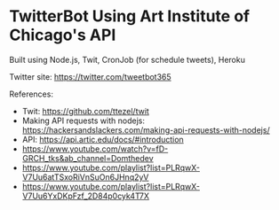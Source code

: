 # TwitterBot Using Art Institute of Chicago's API

Built using Node.js, Twit, CronJob (for schedule tweets), Heroku

Twitter site: https://twitter.com/tweetbot365

References:
- Twit: https://github.com/ttezel/twit
- Making API requests with nodejs: https://hackersandslackers.com/making-api-requests-with-nodejs/
- API: https://api.artic.edu/docs/#introduction
- https://www.youtube.com/watch?v=fD-GRCH_tks&ab_channel=Domthedev
- https://www.youtube.com/playlist?list=PLRqwX-V7Uu6atTSxoRiVnSuOn6JHnq2yV
- https://www.youtube.com/playlist?list=PLRqwX-V7Uu6YxDKpFzf_2D84p0cyk4T7X
